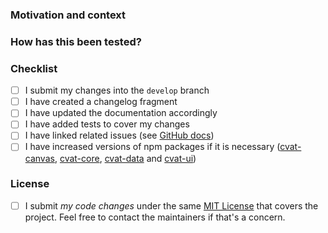<!-- Raise an issue to propose your change (https://github.com/opencv/cvat/issues).
It helps to avoid duplication of efforts from multiple independent contributors.
Discuss your ideas with maintainers to be sure that changes will be approved and merged.
Read the [Contribution guide](https://docs.cvat.ai/docs/contributing/). -->

<!-- Provide a general summary of your changes in the Title above -->

### Motivation and context
<!-- Why is this change required? What problem does it solve? If it fixes an open
issue, please link to the issue here. Describe your changes in detail, add
screenshots. -->

### How has this been tested?
<!-- Please describe in detail how you tested your changes.
Include details of your testing environment, and the tests you ran to
see how your change affects other areas of the code, etc. -->

### Checklist
<!-- Go over all the following points, and put an `x` in all the boxes that apply.
If an item isn't applicable for some reason, then ~~explicitly strikethrough~~ the whole
line. If you don't do that, GitHub will show incorrect progress for the pull request.
If you're unsure about any of these, don't hesitate to ask. We're here to help! -->
- [ ] I submit my changes into the `develop` branch
- [ ] I have created a changelog fragment <!-- see top comment in CHANGELOG.md -->
- [ ] I have updated the documentation accordingly
- [ ] I have added tests to cover my changes
- [ ] I have linked related issues (see [GitHub docs](
  https://help.github.com/en/github/managing-your-work-on-github/linking-a-pull-request-to-an-issue#linking-a-pull-request-to-an-issue-using-a-keyword))
- [ ] I have increased versions of npm packages if it is necessary
  ([cvat-canvas](https://github.com/opencv/cvat/tree/develop/cvat-canvas#versioning),
  [cvat-core](https://github.com/opencv/cvat/tree/develop/cvat-core#versioning),
  [cvat-data](https://github.com/opencv/cvat/tree/develop/cvat-data#versioning) and
  [cvat-ui](https://github.com/opencv/cvat/tree/develop/cvat-ui#versioning))

### License

- [ ] I submit _my code changes_ under the same [MIT License](
  https://github.com/opencv/cvat/blob/develop/LICENSE) that covers the project.
  Feel free to contact the maintainers if that's a concern.
